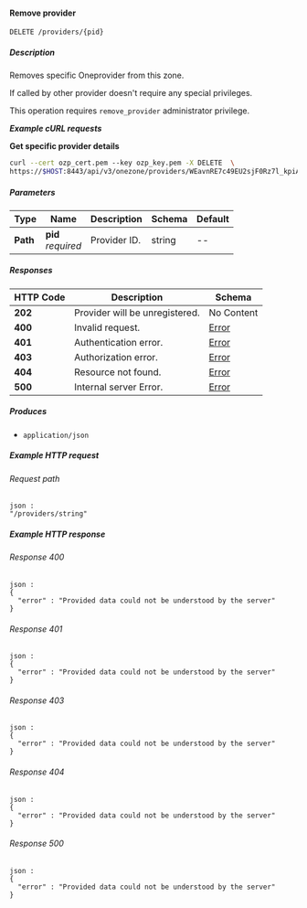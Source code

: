 
<a name="remove_provider"></a>
#### Remove provider
```
DELETE /providers/{pid}
```


##### Description
Removes specific Oneprovider from this zone.

If called by other provider doesn't require any special privileges.

This operation requires `remove_provider` administrator privilege.

***Example cURL requests***

**Get specific provider details**
```bash
curl --cert ozp_cert.pem --key ozp_key.pem -X DELETE  \
https://$HOST:8443/api/v3/onezone/providers/WEavnRE7c49EU2sjF0Rz7l_kpiA1IBrwbDxNfH87Plc
```


##### Parameters

|Type|Name|Description|Schema|Default|
|---|---|---|---|---|
|**Path**|**pid**  <br>*required*|Provider ID.|string|--|


##### Responses

|HTTP Code|Description|Schema|
|---|---|---|
|**202**|Provider will be unregistered.|No Content|
|**400**|Invalid request.|[Error](../definitions/Error.md#error)|
|**401**|Authentication error.|[Error](../definitions/Error.md#error)|
|**403**|Authorization error.|[Error](../definitions/Error.md#error)|
|**404**|Resource not found.|[Error](../definitions/Error.md#error)|
|**500**|Internal server Error.|[Error](../definitions/Error.md#error)|


##### Produces

* `application/json`


##### Example HTTP request

###### Request path
```
json :
"/providers/string"
```


##### Example HTTP response

###### Response 400
```
json :
{
  "error" : "Provided data could not be understood by the server"
}
```


###### Response 401
```
json :
{
  "error" : "Provided data could not be understood by the server"
}
```


###### Response 403
```
json :
{
  "error" : "Provided data could not be understood by the server"
}
```


###### Response 404
```
json :
{
  "error" : "Provided data could not be understood by the server"
}
```


###### Response 500
```
json :
{
  "error" : "Provided data could not be understood by the server"
}
```



